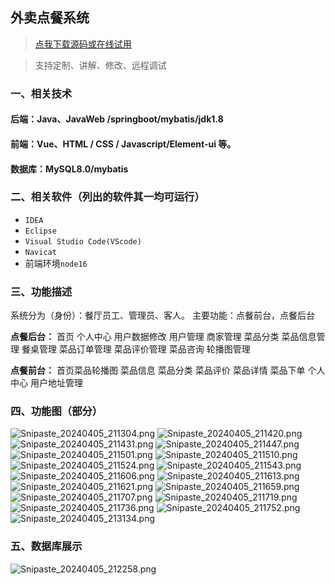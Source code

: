 ## 外卖点餐系统

> [点我下载源码或在线试用](https://www.notmaker.com/detail/ca5bd3801e3447d2bfbaba2425519bf7/ghbnew) 

> 支持定制、讲解、修改、远程调试

### 一、相关技术
#### 后端：Java、JavaWeb /springboot/mybatis/jdk1.8
#### 前端：Vue、HTML / CSS / Javascript/Element-ui 等。
#### 数据库：MySQL8.0/mybatis

### 二、相关软件（列出的软件其一均可运行）
- `IDEA`
- `Eclipse`
- `Visual Studio Code(VScode)`
- `Navicat`
- 前端环境`node16`

### 三、功能描述
系统分为（身份）：餐厅员工、管理员、客人。
主要功能：点餐前台，点餐后台

**点餐后台：**
首页
个人中心
用户数据修改
用户管理
商家管理
菜品分类
菜品信息管理
餐桌管理
菜品订单管理
菜品评价管理
菜品咨询
轮播图管理



**点餐前台：**
首页菜品轮播图
菜品信息
菜品分类
菜品评价
菜品详情
菜品下单
个人中心
用户地址管理

### 四、功能图（部分）
![Snipaste_20240405_211304.png](https://store.ptcc9.top/notmaker/user_upload/3bd80f18ce8947948de216e157f71105/2024-04-05%2021:45:40_Snipaste_2024-04-05_21-13-04.png)
![Snipaste_20240405_211420.png](https://store.ptcc9.top/notmaker/user_upload/3bd80f18ce8947948de216e157f71105/2024-04-05%2021:45:47_Snipaste_2024-04-05_21-14-20.png)
![Snipaste_20240405_211431.png](https://store.ptcc9.top/notmaker/user_upload/3bd80f18ce8947948de216e157f71105/2024-04-05%2021:45:52_Snipaste_2024-04-05_21-14-31.png)
![Snipaste_20240405_211447.png](https://store.ptcc9.top/notmaker/user_upload/3bd80f18ce8947948de216e157f71105/2024-04-05%2021:45:58_Snipaste_2024-04-05_21-14-47.png)
![Snipaste_20240405_211501.png](https://store.ptcc9.top/notmaker/user_upload/3bd80f18ce8947948de216e157f71105/2024-04-05%2021:46:03_Snipaste_2024-04-05_21-15-01.png)
![Snipaste_20240405_211510.png](https://store.ptcc9.top/notmaker/user_upload/3bd80f18ce8947948de216e157f71105/2024-04-05%2021:46:07_Snipaste_2024-04-05_21-15-10.png)
![Snipaste_20240405_211524.png](https://store.ptcc9.top/notmaker/user_upload/3bd80f18ce8947948de216e157f71105/2024-04-05%2021:46:12_Snipaste_2024-04-05_21-15-24.png)
![Snipaste_20240405_211543.png](https://store.ptcc9.top/notmaker/user_upload/3bd80f18ce8947948de216e157f71105/2024-04-05%2021:46:17_Snipaste_2024-04-05_21-15-43.png)
![Snipaste_20240405_211606.png](https://store.ptcc9.top/notmaker/user_upload/3bd80f18ce8947948de216e157f71105/2024-04-05%2021:46:21_Snipaste_2024-04-05_21-16-06.png)
![Snipaste_20240405_211613.png](https://store.ptcc9.top/notmaker/user_upload/3bd80f18ce8947948de216e157f71105/2024-04-05%2021:46:28_Snipaste_2024-04-05_21-16-13.png)
![Snipaste_20240405_211621.png](https://store.ptcc9.top/notmaker/user_upload/3bd80f18ce8947948de216e157f71105/2024-04-05%2021:46:45_Snipaste_2024-04-05_21-16-21.png)
![Snipaste_20240405_211659.png](https://store.ptcc9.top/notmaker/user_upload/3bd80f18ce8947948de216e157f71105/2024-04-05%2021:46:53_Snipaste_2024-04-05_21-16-59.png)
![Snipaste_20240405_211707.png](https://store.ptcc9.top/notmaker/user_upload/3bd80f18ce8947948de216e157f71105/2024-04-05%2021:47:07_Snipaste_2024-04-05_21-17-07.png)
![Snipaste_20240405_211719.png](https://store.ptcc9.top/notmaker/user_upload/3bd80f18ce8947948de216e157f71105/2024-04-05%2021:47:15_Snipaste_2024-04-05_21-17-19.png)
![Snipaste_20240405_211736.png](https://store.ptcc9.top/notmaker/user_upload/3bd80f18ce8947948de216e157f71105/2024-04-05%2021:47:21_Snipaste_2024-04-05_21-17-36.png)
![Snipaste_20240405_211752.png](https://store.ptcc9.top/notmaker/user_upload/3bd80f18ce8947948de216e157f71105/2024-04-05%2021:47:30_Snipaste_2024-04-05_21-17-52.png)
![Snipaste_20240405_213134.png](https://store.ptcc9.top/notmaker/user_upload/3bd80f18ce8947948de216e157f71105/2024-04-05%2021:47:40_Snipaste_2024-04-05_21-31-34.png)

### 五、数据库展示
![Snipaste_20240405_212258.png](https://store.ptcc9.top/notmaker/user_upload/3bd80f18ce8947948de216e157f71105/2024-04-05%2021:48:06_Snipaste_2024-04-05_21-22-58.png)
